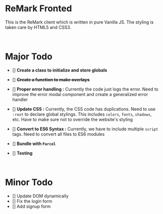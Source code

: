 # ReMark Fronted

This is the ReMark client which is written in pure Vanilla JS. The styling is taken care by HTML5 and CSS3. 

<br>

# Major Todo

- [] **Create a class to initialize and store globals**

- [] ~~**Create a function to make overlays**~~

- [] **Proper error handling :** Currently the code just logs the error. Need to improve the error modal component and create a generalized error handler

- [] **Update CSS :** Currently, the CSS code has duplications. Need to use `:root` to declare global stylings. This includes `colors`, `fonts`, `shadows`, etc. Have to make sure not to override the website's styling

- [] **Convert to ES6 Syntax :** Currently, we have to include multiple `script` tags. Need to convert all files to ES6 modules 

- [] **Bundle with `Parcel`**

- [] **Testing**

<br>

# Minor Todo

- [] Update DOM dynamically
- [] Fix the login form
- [] Add signup form
